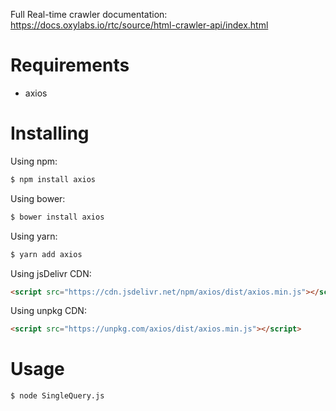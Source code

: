 Full Real-time crawler documentation: https://docs.oxylabs.io/rtc/source/html-crawler-api/index.html

# Requirements

- axios

# Installing
Using npm:

```bash
$ npm install axios
```

Using bower:

```bash
$ bower install axios
```

Using yarn:

```bash
$ yarn add axios
```

Using jsDelivr CDN:

```html
<script src="https://cdn.jsdelivr.net/npm/axios/dist/axios.min.js"></script>
```

Using unpkg CDN:

```html
<script src="https://unpkg.com/axios/dist/axios.min.js"></script>
```

# Usage

```bash
$ node SingleQuery.js
```